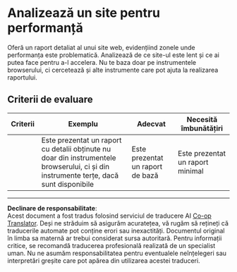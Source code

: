 <!--
CO_OP_TRANSLATOR_METADATA:
{
  "original_hash": "fc09b0fb314a5ab0507ba99216e6a843",
  "translation_date": "2025-08-27T22:50:33+00:00",
  "source_file": "5-browser-extension/3-background-tasks-and-performance/assignment.md",
  "language_code": "ro"
}
-->
# Analizează un site pentru performanță

Oferă un raport detaliat al unui site web, evidențiind zonele unde performanța este problematică. Analizează de ce site-ul este lent și ce ai putea face pentru a-l accelera. Nu te baza doar pe instrumentele browserului, ci cercetează și alte instrumente care pot ajuta la realizarea raportului.

## Criterii de evaluare

| Criterii | Exemplu                                                                                                   | Adecvat                     | Necesită îmbunătățiri         |
| -------- | --------------------------------------------------------------------------------------------------------- | --------------------------- | ----------------------------- |
|          | Este prezentat un raport cu detalii obținute nu doar din instrumentele browserului, ci și din instrumente terțe, dacă sunt disponibile | Este prezentat un raport de bază | Este prezentat un raport minimal |

---

**Declinare de responsabilitate**:  
Acest document a fost tradus folosind serviciul de traducere AI [Co-op Translator](https://github.com/Azure/co-op-translator). Deși ne străduim să asigurăm acuratețea, vă rugăm să rețineți că traducerile automate pot conține erori sau inexactități. Documentul original în limba sa maternă ar trebui considerat sursa autoritară. Pentru informații critice, se recomandă traducerea profesională realizată de un specialist uman. Nu ne asumăm responsabilitatea pentru eventualele neînțelegeri sau interpretări greșite care pot apărea din utilizarea acestei traduceri.